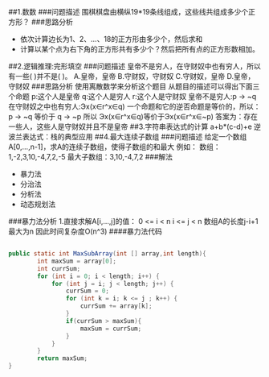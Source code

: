 ##1.数数
###问题描述
围棋棋盘由横纵19*19条线组成，这些线共组成多少个正方形？
###思路分析
- 依次计算边长为1、2、...、18的正方形由多少个，然后求和
- 计算以某个点为右下角的正方形共有多少个？然后把所有点的正方形数相加。

##2.逻辑推理:完形填空
###问题描述
皇帝不是穷人，在守财奴中也有穷人，所以有一些(  )并不是(  )。
A.皇帝，皇帝 B.守财奴，守财奴
C.守财奴，皇帝 D.皇帝，守财奴
###思路分析
使用离散数学来分析这个题目
从题目的描述可以得出下面三个命题
p:这个人是皇帝
q:这个人是穷人
r:这个人是守财奴
皇帝不是穷人:p -> ~q
在守财奴之中也有穷人:Эx(x∈r^x∈q)
一个命题和它的逆否命题是等价的，所以：
p -> ~q  等价于 q -> ~p
所以
Эx(x∈r^x∈q)等价于Эx(x∈r^x∈~p)
答案为：存在一些人，这些人是守财奴并且不是皇帝
##3.字符串表达式的计算
a+b*(c-d)+e
逆波兰表达式：栈的典型应用
##4.最大连续子数组
###问题描述
给定一个数组A[0,...,n-1]，求A的连续子数组，使得子数组的和最大
例如：
数组：1,-2,3,10,-4,7,2,-5
最大子数组：3,10,-4,7,2
###解法
- 暴力法
- 分治法
- 分析法
- 动态规划法

###暴力法分析
1.直接求解A[i,...,j]的值：
0 <= i < n
i <= j < n
数组A的长度j-i+1最大为n
因此时间复杂度O(n^3)
####暴力法代码
```java

public static int MaxSubArray(int [] array,int length){
        int maxSum = array[0];
        int currSum;
        for (int i = 0; i < length; i++) {
            for (int j = i; j < length; j++) {
                currSum = 0;
                for (int k = i; k <= j ; k++) {
                    currSum += array[k];
                }
                if(currSum > maxSum){
                    maxSum = currSum;
                }
            }
        }
        return maxSum;
}

```
